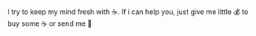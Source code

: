 I try to keep my mind fresh with :coffee:. If i can help you, just give me little :moneybag: to buy some :coffee: or send me :love_letter:
